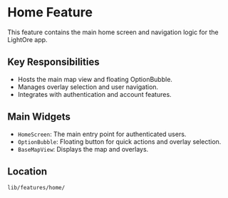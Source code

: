 # Home Feature

This feature contains the main home screen and navigation logic for the LightOre app.

## Key Responsibilities
- Hosts the main map view and floating OptionBubble.
- Manages overlay selection and user navigation.
- Integrates with authentication and account features.

## Main Widgets
- `HomeScreen`: The main entry point for authenticated users.
- `OptionBubble`: Floating button for quick actions and overlay selection.
- `BaseMapView`: Displays the map and overlays.

## Location
`lib/features/home/`
